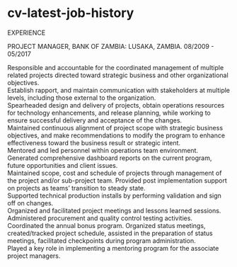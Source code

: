 # cv-latest-job-history
EXPERIENCE

PROJECT MANAGER, BANK OF ZAMBIA: LUSAKA, ZAMBIA. 08/2009 - 05/2017

Responsible and accountable for the coordinated management of multiple related projects directed toward strategic business and other organizational objectives.  
Establish rapport, and maintain communication with stakeholders at multiple levels, including those external to the organization.  
Spearheaded design and delivery of projects, obtain operations resources for technology enhancements, and release planning, while working to ensure successful delivery and acceptance of the changes.  
Maintained continuous alignment of project scope with strategic business objectives, and make recommendations to modify the program to enhance effectiveness toward the business result or strategic intent.  
Mentored and led personnel within operations team environment.  
Generated comprehensive dashboard reports on the current program, future opportunities and client issues.  
Maintained scope, cost and schedule of projects through management of the project and/or sub-project team. 
Provided post implementation support on projects as teams’ transition to steady state.  
Supported technical production installs by performing validation and sign off on changes.  
Organized and facilitated project meetings and lessons learned sessions.  
Administered procurement and quality control testing activities.  
Coordinated the annual bonus program.  Organized status meetings, created/tracked project schedule, assisted in the preparation of status meetings, facilitated checkpoints during program administration.  
Played a key role in implementing a mentoring program for the associate project managers. 
